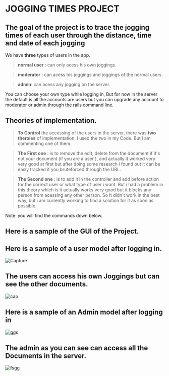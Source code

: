 # JOGGING TIMES PROJECT

## The goal of the project is to trace the jogging times of each user through the distance, time and date of each jogging

We have **three** types of users in the app.
> **normal user** : can only acess his own joggings.

> **moderator** : can acess his joggings and joggings of the normal users.

> **admin**: can acess any jogging on the server.

You can choose your own type while logging in, But for now in the server the default is all the accounts are users but you can upgrade any account to moderator or admin through the rails command line.


## Theories of implementation.

 > **To Control** the accessing of the users in the server, there was **two theroies** of implementation.
 > I used the two in my Code. But I am commenting one of them.

 > **The First one** : is to remove the edit, delete from the document if it's not your document (if you are a user ), and actually it worked very very good at first but after doing some research i found out it can be easly tracked if you bruteforced through the URL.

 > **The Second one** : is to add it in the controller and add before action for the correct user or what type of user i want. But i had a problem in this theory which is it actually works very good but it blocks any person from acessing any other person. So It didn't work in the best way, but i am currently working to find a solution for it as soon as possible.



Note: you will find the commands down below.

## Here is a sample of the GUI of the Project.

## Here is a sample of a user model after logging in.
![Capture](https://user-images.githubusercontent.com/51732423/168706625-3c7d63c4-4995-413d-8493-7101c0970e0f.PNG)

## The users can access his own Joggings but can see the other documents.
![cap](https://user-images.githubusercontent.com/51732423/168706745-191c7fa3-010e-49da-a209-e82ad3cbf4a5.PNG)

## Here is a sample of an Admin model after logging in
![ggs](https://user-images.githubusercontent.com/51732423/168706869-4c14599b-50d0-4677-8bf9-5f37d9a07b2d.PNG)

## The admin as you can see can access all the Documents in the server.
![fsgg](https://user-images.githubusercontent.com/51732423/168706907-70a5025a-09bb-499c-8cbd-8c549f753b9c.PNG)
